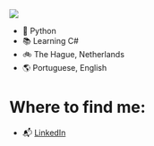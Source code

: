 <img src="https://scontent-amt2-1.xx.fbcdn.net/v/t1.15752-9/120031069_844565003032278_3131259550415292340_n.jpg?_nc_cat=111&_nc_sid=b96e70&_nc_ohc=Sfe7eaAy0nMAX9YkO8b&_nc_ht=scontent-amt2-1.xx&oh=2afae35bb05b4d3c93d47e6abea5172e&oe=5F8E5AF3">

- 🐍 Python
- 📚 Learning C#
- 🚲 The Hague, Netherlands
- 🌎 Portuguese, English

# Where to find me:

- 📬 <a href="https://www.linkedin.com/in/patriciaqfaria/">LinkedIn</a>
